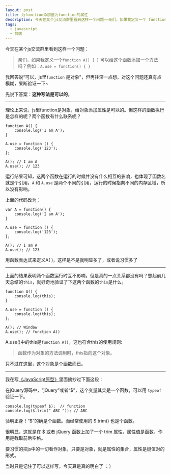 ```yaml
---
layout: post
title: 为function添加值为function的属性
description: 今天在某个js交流群里看到这样一个问题——亲们，如果我定义一个 function A() { } 可以给这个函数添加一个方法吗？
tags:
  - javascript
  - 前端
---
```


今天在某个js交流群里看到这样一个问题：

>亲们，如果我定义一个`function A() { }` 可以给这个函数添加一个方法吗？例如：`A.use = function() { }`

我回答说“可以，js里`function` 是对象"，但再往深一点想，对这个问题还真有点模糊，果断验证一下~

先说下答案：**这种写法是可以的**。

---

理论上来说，js里function是对象，给对象添加属性是可以的。但这样的函数执行是怎样的呢？两个函数有什么联系呢？

~~~
function A() {
    console.log('I am A');
}

A.use = function () {
    console.log('123');
};

A(); // I am A
A.use(); // 123
~~~

运行结果可知，这两个函数在运行的时候并没有什么相互的影响，也体现了函数名就是个引用，`A` 和 `A.use` 是两个不同的引用，运行的时候指向不同的内存区域，所以没有影响。

上面的代码改为：

~~~
var A = function() {
    console.log('I am A');
}

A.use = function () {
    console.log('123');
};

A(); // I am A
A.use(); // 123
~~~
用函数表达式来定义A( )，这样是不是就明显多了，或者说习惯多了

---

上面的结果表明两个函数运行时互不影响，但是真的一点关系都没有吗？想起前几天总结的`this`，就好奇地验证了下这两个函数的`this`是什么。

~~~
function A() {
    console.log(this);
}

A.use = function () {
    console.log(this);
};

A(); // Window
A.use(); // function A()
~~~

A.use()中的this是`function A()`，这也符合this的使用规则:

> 函数作为对象的方法调用时，this指向这个对象。

只不过在这里，这个对象是个函数而已。

---

我在写[《JavaScript原型》][1]里面摘抄过下面这段：

在jQuery源码中，“jQuery”或者“$”，这个变量其实是一个函数，可以用 `typeof` 验证一下。

~~~
console.log(typeof $);  // function
console.log($.trim(" ABC ")); // ABC
~~~

验明正身！“$”的确是个函数。而经常使用的 $.trim() 也是个函数。

很明显，这就是在 $ 或者 jQuery 函数上加了一个 trim 属性，属性值是函数，作用是截取前后空格。

要习惯的把js中的一切看作对象，只要是对象，就是属性的集合，属性是键值对的形式。

当时只是记住了可以这样写，今天算是真的明白了 ：）

  [1]: http://segmentfault.com/a/1190000002867132